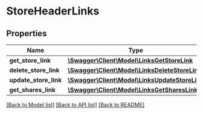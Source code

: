 # StoreHeaderLinks

## Properties
Name | Type | Description | Notes
------------ | ------------- | ------------- | -------------
**get_store_link** | [**\Swagger\Client\Model\LinksGetStoreLink**](LinksGetStoreLink.md) |  | [optional] 
**delete_store_link** | [**\Swagger\Client\Model\LinksDeleteStoreLink**](LinksDeleteStoreLink.md) |  | [optional] 
**update_store_link** | [**\Swagger\Client\Model\LinksUpdateStoreLink**](LinksUpdateStoreLink.md) |  | [optional] 
**get_shares_link** | [**\Swagger\Client\Model\LinksGetSharesLink**](LinksGetSharesLink.md) |  | [optional] 

[[Back to Model list]](../README.md#documentation-for-models) [[Back to API list]](../README.md#documentation-for-api-endpoints) [[Back to README]](../README.md)


